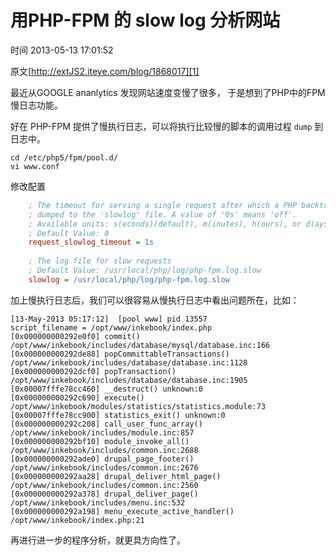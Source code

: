 # 用PHP-FPM 的 slow log 分析网站

 时间 2013-05-13 17:01:52 

原文[http://extJS2.iteye.com/blog/1868017][1]


最近从GOOGLE ananlytics 发现网站速度变慢了很多， 于是想到了PHP中的FPM慢日志功能。

好在 PHP-FPM 提供了慢执行日志，可以将执行比较慢的脚本的调用过程 `dump` 到日志中。

    cd /etc/php5/fpm/pool.d/
    vi www.conf

修改配置

```cfg
    ; The timeout for serving a single request after which a PHP backtrace will be
    ; dumped to the 'slowlog' file. A value of '0s' means 'off'.
    ; Available units: s(econds)(default), m(inutes), h(ours), or d(ays)
    ; Default Value: 0
    request_slowlog_timeout = 1s
    
    ; The log file for slow requests
    ; Default Value: /usr/local/php/log/php-fpm.log.slow
    slowlog = /usr/local/php/log/php-fpm.log.slow
```
加上慢执行日志后，我们可以很容易从慢执行日志中看出问题所在，比如：

    [13-May-2013 05:17:12]  [pool www] pid 13557                                                                                                                    
    script_filename = /opt/www/inkebook/index.php                                                                                                                   
    [0x000000000292e0f0] commit() /opt/www/inkebook/includes/database/mysql/database.inc:166                                                                        
    [0x000000000292de88] popCommittableTransactions() /opt/www/inkebook/includes/database/database.inc:1128                                                         
    [0x000000000292dcf0] popTransaction() /opt/www/inkebook/includes/database/database.inc:1905                                                                     
    [0x00007fffe78cc460] __destruct() unknown:0                                                                                                                     
    [0x000000000292c690] execute() /opt/www/inkebook/modules/statistics/statistics.module:73                                                                        
    [0x00007fffe78cc900] statistics_exit() unknown:0                                                                                                                
    [0x000000000292c208] call_user_func_array() /opt/www/inkebook/includes/module.inc:857                                                                           
    [0x000000000292bf10] module_invoke_all() /opt/www/inkebook/includes/common.inc:2688                                                                             
    [0x000000000292ade0] drupal_page_footer() /opt/www/inkebook/includes/common.inc:2676                                                                            
    [0x000000000292aa28] drupal_deliver_html_page() /opt/www/inkebook/includes/common.inc:2560                                                                      
    [0x000000000292a378] drupal_deliver_page() /opt/www/inkebook/includes/menu.inc:532                                                                              
    [0x000000000292a198] menu_execute_active_handler() /opt/www/inkebook/index.php:21

再进行进一步的程序分析，就更具方向性了。


[1]: http://extJS2.iteye.com/blog/1868017
